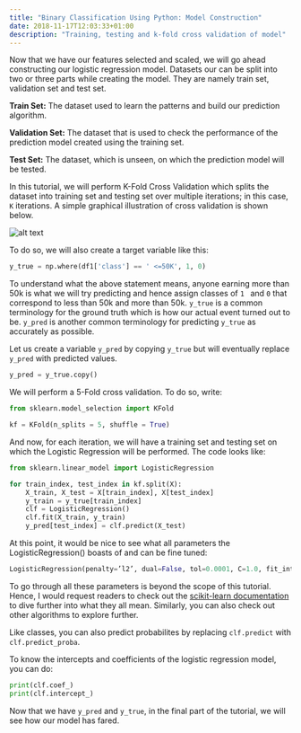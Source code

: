 ```yaml
---
title: "Binary Classification Using Python: Model Construction"
date: 2018-11-17T12:03:33+01:00
description: "Training, testing and k-fold cross validation of model"
---
```


Now that we have our features selected and scaled, we will go ahead constructing our logistic regression model. Datasets our can be split into two or three parts while creating the model. They are namely train set, validation set and test set.

__Train Set:__ The dataset used to learn the patterns and build our prediction algorithm.

__Validation Set:__ The dataset that is used to check the performance of the prediction model created using the training set.

__Test Set:__ The dataset, which is unseen, on which the prediction model will be tested.

In this tutorial, we will perform K-Fold Cross Validation which splits the dataset into training set and testing set over multiple iterations; in this case, `K` iterations. A simple graphical illustration of cross validation is shown below.

![alt text](https://scikit-learn.org/stable/_images/sphx_glr_plot_cv_indices_002.png "K-Fold Cross Validation")

To do so, we will also create a target variable like this:

```Python
y_true = np.where(df1['class'] == ' <=50K', 1, 0)
```

To understand what the above statement means, anyone earning more than 50k is what we will try predicting and hence assign classes of `1 ` and `0` that correspond to less than 50k and more than 50k. `y_true` is a common terminology for the ground truth which is how our actual event turned out to be. `y_pred` is another common terminology for predicting `y_true` as accurately as possible.

Let us create a variable `y_pred` by copying `y_true` but will eventually replace `y_pred` with predicted values.

```Python
y_pred = y_true.copy()
```

We will perform a 5-Fold cross validation. To do so, write:

```Python
from sklearn.model_selection import KFold

kf = KFold(n_splits = 5, shuffle = True)
```

And now, for each iteration, we will have a training set and testing set on which the Logistic Regression will be performed. The code looks like:

```Python
from sklearn.linear_model import LogisticRegression

for train_index, test_index in kf.split(X):
    X_train, X_test = X[train_index], X[test_index]
    y_train = y_true[train_index]
    clf = LogisticRegression()
    clf.fit(X_train, y_train)
    y_pred[test_index] = clf.predict(X_test)
```

At this point, it would be nice to see what all parameters the LogisticRegression() boasts of and can be fine tuned:

```Python
LogisticRegression(penalty=’l2’, dual=False, tol=0.0001, C=1.0, fit_intercept=True, intercept_scaling=1, class_weight=None, random_state=None, solver=’warn’, max_iter=100, multi_class=’warn’, verbose=0, warm_start=False, n_jobs=None)
```

To go through all these parameters is beyond the scope of this tutorial. Hence, I would request readers to check out the [scikit-learn documentation](https://scikit-learn.org/stable/modules/generated/sklearn.linear_model.LogisticRegression.html) to dive further into what they all mean. Similarly, you can also check out other algorithms to explore further.

Like classes, you can also predict probabilites by replacing `clf.predict` with `clf.predict_proba`.

To know the intercepts and coefficients of the logistic regression model, you can do:

```Python
print(clf.coef_)
print(clf.intercept_)
```

Now that we have `y_pred` and `y_true`, in the final part of the tutorial, we will see how our model has fared.